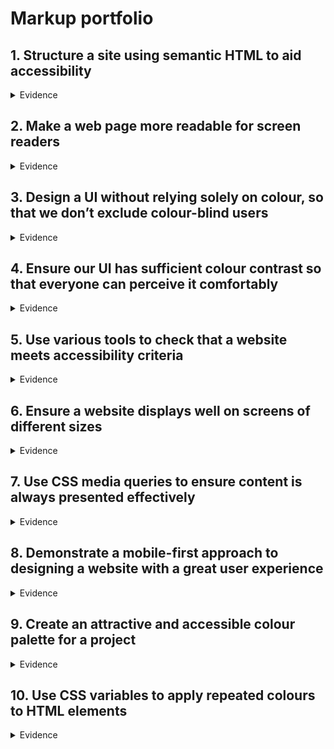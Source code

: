 # Markup portfolio


## 1. Structure a site using semantic HTML to aid accessibility
<details>
  <summary>Evidence</summary>
  <br>
  Throughout our code we adhered as closely to the A11Y guidelines as we could to use the correct elements. This was so that a screen reader could read each element of our code and feed it back to the user.
  
  Below is an exmaple of our code where we have used semantics to make the code easier to read.
  
  In addition to this we have also add in a class to each element, so that a developer working on the code knows what each element pertains to.
  
  ```html
    <header>
      <nav class="navbar">
        <a href="#" class="nav-branding">NerdWhale</a>
        <ul class="nav-menu">
          <li class="nav-item">
            <a href="#home" class="nav-link">Home</a>
          </li>
          <li class="nav-item">
            <a href="#about" class="nav-link">About Us</a>
          </li>
          <li class="nav-item">
            <a href="#ourwork" class="nav-link">Our Work</a>
          </li>
          <li class="nav-item">
            <a href="#contactus" class="nav-link">Contact Us</a>
          </li>
        </ul>
      </nav>
  </header>
```
</details>

## 2. Make a web page more readable for screen readers

<details>
  <summary>Evidence</summary>
  <br>
  We have included alternative text on images to help screen readers understand and feed back to visually impaired users what the element pertains to.
  
  ```html
  <div class="home-img">
  <img src="img/Nerdwhale2-01.png" alt="company image" class="company-pic" />
  </div>
 ```
</details>

## 3. Design a UI without relying solely on colour, so that we don’t exclude colour-blind users

<details>
  <summary>Evidence</summary>
  <br>
  

  |![image](https://user-images.githubusercontent.com/101563800/203403742-7c70ef1d-0de8-4aa0-bcd4-dc92a02dafd4.png)|
  |:--:| 
  | *Above: The meet the team section of our agency website* |
  
  We approached this project with the intention of starting with as little colour as possible to cater towards colour blind users. However, as time went on we decided to also add in colours that could be easily read by individuals with conditions like dyslexia.
  
</details>

## 4. Ensure our UI has sufficient colour contrast so that everyone can perceive it comfortably

<details>
  <summary>Evidence</summary>
  
  
</details>

## 5. Use various tools to check that a website meets accessibility criteria

<details>
  <summary>Evidence</summary>
  
  We used a mixture of Chrome's Lighthouse Extension to check for any immediate faults in our website, for example images not having alt text. In addition to this we used W3's HTML Markup Validator to check for semantic errors within our code and minimise the number of errors we were seeing.
  
  |![image](https://user-images.githubusercontent.com/101563800/205083937-a656c717-1173-4b25-b081-83255584591c.png)|
  |:--:|
  | *Above: Using Chrome's Lighthouse Extension to measure the website aginst various metrics* |
  
  |![image](https://user-images.githubusercontent.com/101563800/205084952-9fd6072d-0f7b-4ff9-bc80-ae44a1631ab8.png)|
  |:--:|
  | *Above: Using W3's HTML Markup Validator* |

</details>

## 6. Ensure a website displays well on screens of different sizes

<details>
  <summary>Evidence</summary>
  
  
</details>

## 7. Use CSS media queries to ensure content is always presented effectively

<details>
  <summary>Evidence</summary>
</details>

## 8. Demonstrate a mobile-first approach to designing a website with a great user experience

<details>
  <summary>Evidence</summary>
</details>

## 9. Create an attractive and accessible colour palette for a project

<details>
  <summary>Evidence</summary>
</details>

## 10. Use CSS variables to apply repeated colours to HTML elements

<details>
  <summary>Evidence</summary>
</details>
